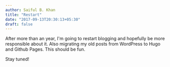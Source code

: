 ```yaml
---
author: Saiful B. Khan
title: "Restart"
date: "2017-09-13T20:30:13+05:30"
draft: false
---
```


After more than an year, I'm going to restart blogging and hopefully be more
responsible about it. Also migrating my old posts from WordPress to Hugo and
Github Pages. This should be fun.

Stay tuned!
